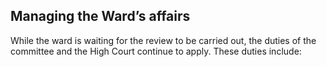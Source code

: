 ##  Managing the Ward’s affairs

While the ward is waiting for the review to be carried out, the duties of the
committee and the High Court continue to apply. These duties include:
